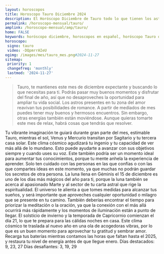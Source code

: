 ```yaml
---
layout: horoscopos
title: Horoscopo Tauro Diciembre 2024
description: El Horóscopo Diciembre de Tauro todo lo que tienen los astros preparados para este mes, amor, trabajo, familia. Todo sobre astrologia, tarot, predicciones. Horoscopo gratis en español, predicciones y astrología.
permalink: /horoscopo-mensual/tauro/
amplink: /horoscopo-mensual/amp/tauro/
home: FALSE
keywords: horóscopo diciembre, horoscopos en español, horóscopo Tauro diciembre , horóscopo esperanza gracia, horoscop, horóscopos gratis, horoscopo Tauro, Tarot, Astrologia, Zodíaco, Tauro, horoscopo gratis, horoscopo del mes 
horoscopo:
 signo: tauro
 video: -DQpmrrAIeU
ogimg: /images/mes/tauro_mes.png#2024-11-27
sitemap:
 priority: 1
 changefreq: 'monthly'
 lastmod: '2024-11-27'
---
```



 > Tauro, te mantienes este mes de diciembre expectante y buscando lo que necesitas para ti. Podrás pasar muy buenos momentos y disfrutar del final de año, así que no desaproveches la oportunidad para ampliar tu vida social. Los astros presentes en tu zona del amor reavivan tus posibilidades de romance. A partir de mediados de mes puedes tener muy buenos y hermosos encuentros. Sin embargo, otras energías también están moviéndose. Aunque quieras tomarte este mes de relax, habrá cosas que tendrás que resolver.



Tu vibrante imaginación te guiará durante gran parte del mes, estimable Tauro, mientras el sol, Venus y Mercurio transitan por Sagitario y tu tercera casa solar. Este clima cósmico agudizará tu ingenio y tu capacidad de ver más allá de lo mundano. Esto puede ayudarte a avanzar con sus objetivos siempre y cuando uses su voz. Este también podría ser un momento ideal para aumentar tus conocimientos, porque tu mente anhela la experiencia de aprender. Solo ten cuidado con las personas en las que confías o con las que compartes ideas en este momento, ya que muchas no podrán guardar los secretos de otra persona.
La luna llena en Géminis el 15 de diciembre es uno de los días más mágicos del año para ti, porque la luna también se acerca al apasionado Marte y al sector de tu carta astral que rige la espiritualidad. El universo te alienta a que tomes medidas para alcanzar tus sueños, y será importante que aproveches cualquier oportunidad o milagro que se presente en tu camino. También deberías encontrar el tiempo para priorizar la meditación o la oración, ya que la conexión con el más allá ocurrirá más rápidamente y los momentos de iluminación están a punto de llegar.
El solsticio de invierno y la temporada de Capricornio comienzan el día 21, lo que te prepara para las cálidas noches en casa. Este clima cósmico te traslada al nuevo año en una ola de acogedoras vibras, por lo que es un buen momento para aprovechar tu gratitud y sembrar amor. Recarga tus baterías mientras contamos las horas que faltan hasta el 2025, y restaura tu nivel de energía antes de que llegue enero.
Días destacados: 9, 23, 27
Días desafiantes: 3, 19, 29